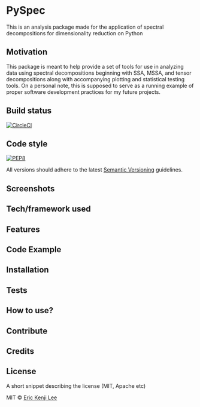 # PySpec
This is an analysis package made for the application of spectral decompositions for dimensionality reduction on Python

## Motivation
This package is meant to help provide a set of tools for use in analyzing data using spectral decompositions beginning with SSA,
MSSA, and tensor decompositions along with accompanying plotting and statistical testing tools. On a personal note, this is supposed to serve as a running example of proper software development practices for my future projects.


## Build status
[![CircleCI](https://circleci.com/gh/EricKenjiLee/PySpec/tree/master.svg?style=svg)](https://circleci.com/gh/EricKenjiLee/PySpec/tree/master)

## Code style
[![PEP8](https://img.shields.io/badge/code%20style-pep8-green.svg)](https://www.python.org/dev/peps/pep-0008/)

All versions should adhere to the latest [Semantic Versioning](https://semver.org/) guidelines.
 
## Screenshots


## Tech/framework used

## Features

## Code Example

## Installation

## Tests

## How to use?

## Contribute

## Credits

## License
A short snippet describing the license (MIT, Apache etc)

MIT © [Eric Kenji Lee]()
